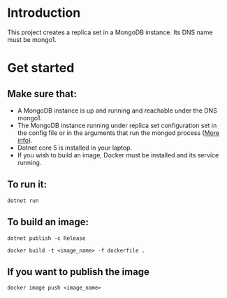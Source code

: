 # Introduction

This project creates a replica set in a MongoDB instance. Its DNS name must be mongo1.

# Get started

## Make sure that:

* A MongoDB instance is up and running and reachable under the DNS mongo1.
* The MongoDB instance running under replica set configuration set in the config file or in the arguments that run the mongod process ([More info](https://docs.mongodb.com/manual/tutorial/deploy-replica-set/)).
* Dotnet core 5 is installed in your laptop.
* If you wish to build an image, Docker must be installed and its service running.

## To run it:

```
dotnet run
```

## To build an image:

```
dotnet publish -c Release
```

```
docker build -t <image_name> -f dockerfile .
```

## If you want to publish the image

```
docker image push <image_name>
```
